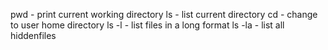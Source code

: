 pwd - print current working directory
ls - list current directory
cd - change to user home directory
ls -l - list files in a long format
ls -la  - list all hiddenfiles

